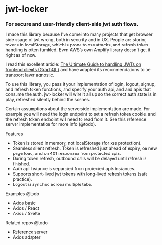 # jwt-locker

### For secure and user-friendly client-side jwt auth flows.

I made this library because I've come into many projects that get browser side usage of jwt wrong, both in security and in UX. People are storing tokens in localStorage, which is prone to xss attacks, and refresh token handling is often fumbled. Even AWS's own Amplify library doesn't get it right as of now.

I read this excellent article: [The Ultimate Guide to handling JWTs on frontend clients (GraphQL)](https://hasura.io/blog/best-practices-of-using-jwt-with-graphql) and have adapted its recommendations to be transport layer agnostic.

To use this library, you pass it your implementation of login, logout, signup, and refresh token functions, and specify your auth api, and and apis that consume the auth. jwt-locker will wire it all up so the correct auth state is in play, refreshed silently behind the scenes.

Certain assumptions about the serverside implementation are made. For example you will need the login endpoint to set a refresh token cookie, and the refresh token endpoint will need to read from it. See this reference server implementation for more info (@todo).

Features

- Token is stored in memory, not localStorage (for xss protection).
- Seamless silent refresh. Token is refreshed just ahead of expiry, on new page load, and on 401 responses from protected apis.
- During token refresh, outbound calls will be delayed until refresh is finished.
- Auth api instance is separated from protected apis instances.
- Supports short-lived jwt tokens with long-lived refresh tokens (safe practice).
- Logout is synched across multiple tabs.

Examples @todo

- Axios basic
- Axios / React
- Axios / Svelte

Related repos @todo

- Reference server
- Axios adapter
